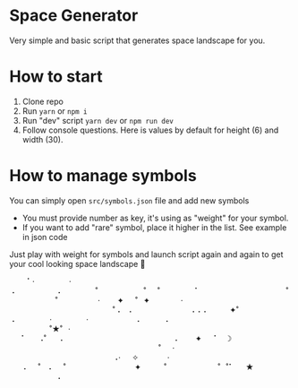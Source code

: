 # Space Generator

Very simple and basic script that generates space landscape for you.

# How to start

1. Clone repo
2. Run `yarn` or `npm i`
3. Run "dev" script `yarn dev` or `npm run dev`
4. Follow console questions. Here is values by default for height (6) and width (30).

# How to manage symbols

You can simply open `src/symbols.json` file and add new symbols

- You must provide number as key, it's using as "weight" for your symbol.
- If you want to add "rare" symbol, place it higher in the list. See example in json code

Just play with weight for symbols and launch script again and again to get your cool looking space landscape 🐋

⠀⠀⠀⠁‧⠀⠀⠀⠀⠀⠀‧⠠⠀⠀⠀⠀⠀⠀⠀⠠⠀⠀⠀⠀⠀⠀˚⠀⠀⠀⠀⠀⠀⠀⠀˚⠀⠀˚⠀⠀⠀⠀⠀⠀⠁⠀⠀⠀⠀⠀⠀⠀⠀⠀⠀⠀⠀⠀⠀⠀˚⠀⠀⠀⠀⠀⠀⠀⠀˚⠀⠀⠀⠀⠀⠀⠀‧⠀⠀⠀✦⠀⠀˚⠀✦⠀⠀⠀⠀
⠀‧⠀⠀⠀⠀⠀⠀⠀⠀⠀⠀⠀⠀⠀⠀⠀⠀⠀⠀˚⠠⠀⠠⠀⠀⠀⠀⠀⠀⠀⠀⠀⠀⠠⠠⠠⠀⠀⠀⠀✦˚⠀⠀⠀⠀⠀⠀⠀⠀⠀⠠⠀⠀⠀⠀⠀⠀‧⠀⠀⠀⠀⠀⠀‧⠀⠀⠀⠀⠀⠀⠀⠀⠠⠀⠀⠀⠀⠠⠀⠀⠀⠀⠀⠀⠀⠀⠀⠀⠀
⠀⠀⠀⠀⠀⠀⠀˚★˚⠀‧⠀⠀⠁⠀⠀⠠˚⠀⠀⠠⠀⠀⠀⠀⠀⠀⠀⠀⠀⠀⠀⠀⠀⠀⠀⠀⠀⠀⠀⠠⠀⠀⠀✦⠀⠀⠁⠀☽⠀⠀⠀⠀⠀⠀⠀⠀⠀⠀⠀⠀⠀⠀⠀⠀⠀⠀⠀⠀⠀⠀⠀⠀⠀⠀⠀⠀⠀⠀⠀⠀⠀⠀⠀⠀˚⠀⠀‧⠀
⠀⠀⠀⠀⠀⠀⠀⠀⠀⠀⠀⠀⠀⠀⠀⠀⠀⠀⠠‧⠀⠀✧⠀⠀⠀⠀⠀‧⠀⠀⠠⠀⠀˚⠀⠠⠀⠀˚⠀⠀⠀⠀⠀⠀⠀⠀⠀⠀⠀⠀✦⠀⠀⠀⠀˚⠀⠀⠀⠀⠀⠀⠀⠀⠀˚⠀˚⠁⠀⠀★⠀⠀⠀⠀⠀⠀⠀⠀⠀⠀⠀⠀⠀⠀⠠⠀⠀⠀
